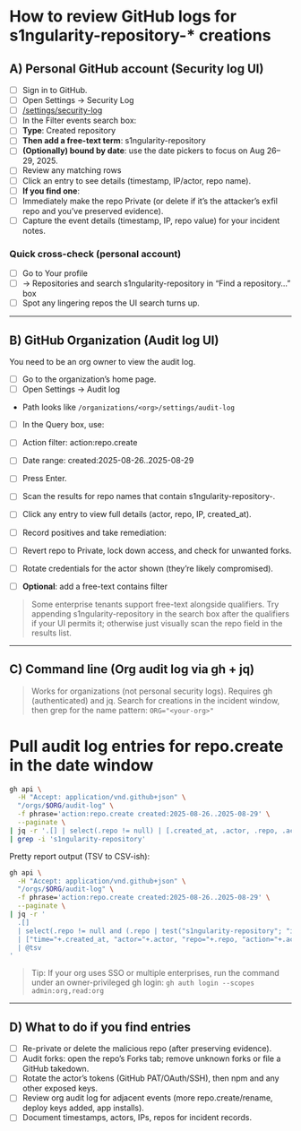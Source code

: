 # How to review GitHub logs for s1ngularity-repository-* creations

## A) Personal GitHub account (Security log UI)
- [ ] Sign in to GitHub.
- [ ]	Open Settings → Security Log
  - [ ]	[/settings/security-log](https://github.com/settings/security-log)
- [ ]	In the Filter events search box:
  - [ ] **Type**: Created repository
  - [ ] **Then add a free-text term**: s1ngularity-repository
  - [ ] **(Optionally) bound by date**: use the date pickers to focus on Aug 26–29, 2025.
- [ ]	Review any matching rows
  - [ ]	Click an entry to see details (timestamp, IP/actor, repo name).
- [ ]	**If you find one**:
  - [ ]	Immediately make the repo Private (or delete if it’s the attacker’s exfil repo and you’ve preserved evidence).
  - [ ]	Capture the event details (timestamp, IP, repo value) for your incident notes.

### Quick cross-check (personal account)
- [ ]	Go to Your profile
- [ ]	→ Repositories and search s1ngularity-repository in “Find a repository…” box
- [ ]	Spot any lingering repos the UI search turns up.

---

## B) GitHub Organization (Audit log UI)

You need to be an org owner to view the audit log.

- [ ]	Go to the organization’s home page.
- [ ]	Open Settings → Audit log
  - Path looks like `/organizations/<org>/settings/audit-log`
- [ ]	In the Query box, use:
  - [ ]	Action filter: action:repo.create
  - [ ]	Date range: created:2025-08-26..2025-08-29
  - [ ]	Press Enter.
- [ ]	Scan the results for repo names that contain s1ngularity-repository-.
  - [ ]	Click any entry to view full details (actor, repo, IP, created_at).
- [ ]	Record positives and take remediation:
  - [ ]	Revert repo to Private, lock down access, and check for unwanted forks.
  - [ ]	Rotate credentials for the actor shown (they’re likely compromised).

- [ ] **Optional**: add a free-text contains filter

> Some enterprise tenants support free-text alongside qualifiers. Try appending s1ngularity-repository in the search box after the qualifiers if your UI permits it; otherwise just visually scan the repo field in the results list.

---

## C) Command line (Org audit log via gh + jq)

> Works for organizations (not personal security logs). Requires gh (authenticated) and jq. Search for creations in the incident window, then grep for the name pattern: `ORG="<your-org>"`

# Pull audit log entries for repo.create in the date window

```bash
gh api \
  -H "Accept: application/vnd.github+json" \
  "/orgs/$ORG/audit-log" \
  -f phrase='action:repo.create created:2025-08-26..2025-08-29' \
  --paginate \
| jq -r '.[] | select(.repo != null) | [.created_at, .actor, .repo, .action] | @tsv' \
| grep -i 's1ngularity-repository'
```
Pretty report output (TSV to CSV-ish):

```bash
gh api \
  -H "Accept: application/vnd.github+json" \
  "/orgs/$ORG/audit-log" \
  -f phrase='action:repo.create created:2025-08-26..2025-08-29' \
  --paginate \
| jq -r '
  .[] 
  | select(.repo != null and (.repo | test("s1ngularity-repository"; "i")))
  | ["time="+.created_at, "actor="+.actor, "repo="+.repo, "action="+.action]
  | @tsv
'
```

> Tip: If your org uses SSO or multiple enterprises, run the command under an owner-privileged gh login: `gh auth login --scopes admin:org,read:org`

---

## D) What to do if you find entries
- [ ]	Re-private or delete the malicious repo (after preserving evidence).
- [ ]	Audit forks: open the repo’s Forks tab; remove unknown forks or file a GitHub takedown.
- [ ]	Rotate the actor’s tokens (GitHub PAT/OAuth/SSH), then npm and any other exposed keys.
- [ ]	Review org audit log for adjacent events (more repo.create/rename, deploy keys added, app installs).
- [ ]	Document timestamps, actors, IPs, repos for incident records.
